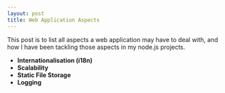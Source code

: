 ```yaml
---
layout: post
title: Web Application Aspects
---
```


This post is to list all aspects a web application may have to deal with, and how I have been tackling those aspects in my node.js projects.

- **Internationalisation (i18n)**
- **Scalability**
- **Static File Storage**
- **Logging**
